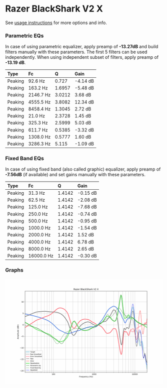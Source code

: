 # Razer BlackShark V2 X
See [usage instructions](https://github.com/jaakkopasanen/AutoEq#usage) for more options and info.

### Parametric EQs
In case of using parametric equalizer, apply preamp of **-13.27dB** and build filters manually
with these parameters. The first 5 filters can be used independently.
When using independent subset of filters, apply preamp of **-13.19 dB**.

| Type    | Fc        |      Q | Gain     |
|:--------|:----------|:-------|:---------|
| Peaking | 92.6 Hz   | 0.727  | -4.14 dB |
| Peaking | 163.2 Hz  | 1.6957 | -5.48 dB |
| Peaking | 2146.7 Hz | 3.0212 | 3.68 dB  |
| Peaking | 4555.5 Hz | 3.8082 | 12.34 dB |
| Peaking | 8458.4 Hz | 1.3045 | 2.72 dB  |
| Peaking | 21.0 Hz   | 2.3728 | 1.45 dB  |
| Peaking | 325.3 Hz  | 2.5999 | 5.03 dB  |
| Peaking | 611.7 Hz  | 0.5385 | -3.32 dB |
| Peaking | 1308.0 Hz | 0.5777 | 1.60 dB  |
| Peaking | 3286.3 Hz | 5.115  | -1.09 dB |

### Fixed Band EQs
In case of using fixed band (also called graphic) equalizer, apply preamp of **-7.56dB**
(if available) and set gains manually with these parameters.

| Type    | Fc         |      Q | Gain     |
|:--------|:-----------|:-------|:---------|
| Peaking | 31.3 Hz    | 1.4142 | -0.15 dB |
| Peaking | 62.5 Hz    | 1.4142 | -2.08 dB |
| Peaking | 125.0 Hz   | 1.4142 | -7.68 dB |
| Peaking | 250.0 Hz   | 1.4142 | -0.74 dB |
| Peaking | 500.0 Hz   | 1.4142 | -0.95 dB |
| Peaking | 1000.0 Hz  | 1.4142 | -1.54 dB |
| Peaking | 2000.0 Hz  | 1.4142 | 1.52 dB  |
| Peaking | 4000.0 Hz  | 1.4142 | 6.78 dB  |
| Peaking | 8000.0 Hz  | 1.4142 | 2.65 dB  |
| Peaking | 16000.0 Hz | 1.4142 | -0.30 dB |

### Graphs
![](./Razer%20BlackShark%20V2%20X.png)